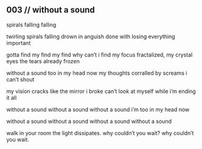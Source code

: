 ## 003 // without a sound


spirals falling falling 

twirling spirals falling
drown in anguish
done with losing 
everything important

gotta find my find my find 
why can’t i find my focus
fractalized, my crystal eyes
the tears already frozen

without a sound 
too in my head now
my thoughts corralled
by screams i can’t shout

my vision cracks
like the mirror i broke
can’t look at myself 
while i’m ending it all

without a sound
without a sound
without a sound
i’m too in my head now

without a sound
without a sound
without a sound
without a sound


walk in your room
the light dissipates.
why couldn’t you wait?
why couldn’t you wait.
